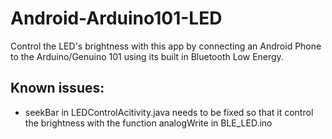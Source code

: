 # Android-Arduino101-LED

Control the LED's brightness with this app by connecting an Android Phone to the Arduino/Genuino 101 using its built in Bluetooth Low Energy.

Known issues:
-------------

*  seekBar in LEDControlAcitivity.java needs to be fixed so that it control the brightness with the function analogWrite in BLE_LED.ino 
